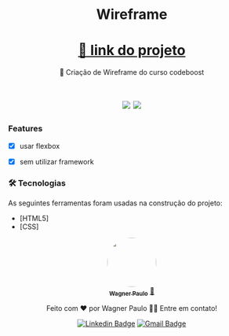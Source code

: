 <h1 align="center">Wireframe</h1>

<h1 align="center">
    <a href="https://wpsgames.com.br/sites/wireframe/index.html">🔗 link  do projeto</a>
</h1>
<p align="center">🚀 Criação de Wireframe do curso codeboost</p>

<h1 align="center">
<img src="https://img.shields.io/static/v1?label=SITE&message=HTML5&color=3498db&style=for-the-badge&logo="/>
<img src="https://img.shields.io/static/v1?label=Status&message=andamento&color=2ecc71&style=for-the-badge&logo="/>
</h1>

### Features

- [x] usar flexbox
- [x] sem utilizar framework


### 🛠 Tecnologias

As seguintes ferramentas foram usadas na construção do projeto:

- [HTML5]
- [CSS]


<div align="center">
    <a href="https://wpsgames.com.br/sites/reactjs/portfolio/">
 <img style="border-radius: 50%;" src="https://avatars.githubusercontent.com/u/17181784?s=400&u=505248f302e93efddf0f928a3e3e744829351b8a&v=4" width="100px;" alt=""/>
 <br />
 <sub><b>Wagner Paulo</b></sub></a> <a href="https://wpsgames.com.br/sites/reactjs/portfolio/" title="Dev">🚀</a>


Feito com ❤️ por Wagner Paulo 👋🏽 
Entre em contato!

 [![Linkedin Badge](https://img.shields.io/badge/-Wagner-blue?style=flat-square&logo=Linkedin&logoColor=white&link=https://www.linkedin.com/in/tgmarinho/)](https://www.linkedin.com/in/wagner-silva-6a163555/) 
[![Gmail Badge](https://img.shields.io/badge/-wagstalos@gmail.com-c14438?style=flat-square&logo=Gmail&logoColor=white&link=mailto:wagstalos@gmail.com)](mailto:wagstalos@gmail.com)
</div>


